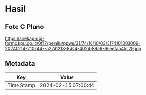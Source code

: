 # Hasil

## Foto C Plano

https://sirekap-obj-formc.kpu.go.id/0f17/pemilu/ppwp/31/74/10/10/03/3174101003009-20240214-210644--a27d1218-8d04-4024-89a9-66eefaa45c29.jpg


## Metadata

| Key        | Value               |
| ---------- | ------------------- |
| Time Stamp | 2024-02-15 07:00:44 |



